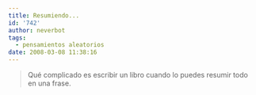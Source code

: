 ```yaml
---
title: Resumiendo...
id: '742'
author: neverbot
tags:
  - pensamientos aleatorios
date: 2008-03-08 11:38:16
---
```


> Qué complicado es escribir un libro cuando lo puedes resumir todo en una frase.
